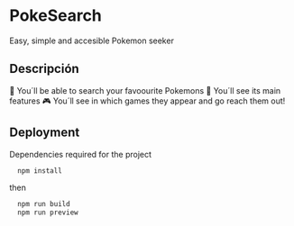 # PokeSearch

Easy, simple and accesible Pokemon seeker

## Descripción

🦄 You´ll be able to search your favoourite Pokemons
💪 You´ll see its main features
🎮 You´ll see in which games they appear and go reach them out!

## Deployment

Dependencies required for the project

```bash
  npm install
```

then

```bash
  npm run build
  npm run preview
```
